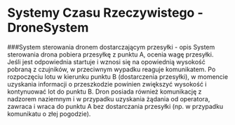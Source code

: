 # Systemy Czasu Rzeczywistego - DroneSystem

###System sterowania dronem dostarczającym przesyłki - opis
System sterowania drona pobiera przesyłkę z punktu A, ocenia wagę przesyłki. Jeśli jest odpowiednia startuje i wznosi
się na opowiednią wysokość pobraną z czujników, w przeciwnym wypadku reaguje komunikatem. Po rozpoczęciu lotu w kierunku punktu B (dostarczenia przesyłki), w  momencie uzyskania informacji o przeszkodzie powinien zwiększyć
wysokość i kontynuować lot do punktu B. Dron posiada również komunikację z nadzorem naziemnym i w przypadku uzyskania żądania od
operatora, zawraca i wraca do punktu A bez dostarczania przesyłki (np. w przypadku komunikatu o złej pogodzie).  
